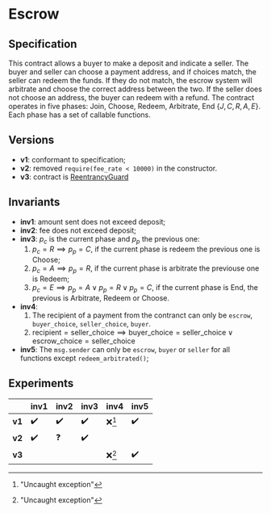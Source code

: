 # Escrow 

## Specification
This contract allows a buyer to make a deposit and indicate a seller. The buyer
and seller can choose a payment address, and if choices match, the seller can
redeem the funds. If they do not match, the escrow system will arbitrate and
choose the correct address between the two. If the seller does not choose an
address, the buyer can redeem with a refund. The contract operates in five 
phases: Join, Choose, Redeem, Arbitrate, End $\{J,C,R,A,E\}$. Each phase has a set of callable functions.

## Versions
- **v1**: conformant to specification;
- **v2**: removed `require(fee_rate < 10000)` in the constructor.
- **v3**: contract is [ReentrancyGuard](https://github.com/OpenZeppelin/openzeppelin-contracts/blob/master/contracts/security/ReentrancyGuard.sol)

## Invariants
- **inv1**: amount sent does not exceed deposit;
- **inv2**: fee does not exceed deposit;
- **inv3**: $p_c$ is the current phase and $p_p$ the previous one:
    1. $p_c = R \implies p_p = C$, if the current phase is redeem the previous one is Choose;
    1. $p_c = A \implies p_p = R$, if the current phase is arbitrate the previouse one is Redeem;
    1. $p_c = E \implies p_p = A \lor p_p = R \lor p_p = C$, if the current
       phase is End, the previous is Arbitrate, Redeem or Choose.
- **inv4**: 
    1. The recipient of a payment from the contranct can only be `escrow`,
       `buyer_choice`, `seller_choice`, `buyer`.
    1. $\text{recipient} = \text{seller\_choice} \implies \text{buyer\_choice}
       = \text{seller\_choice} \lor \text{escrow\_choice} =
       \text{seller\_choice}$
- **inv5**: The `msg.sender` can only be `escrow`, `buyer` or `seller` for all
  functions except `redeem_arbitrated()`;

## Experiments

|         | **inv1**           | **inv2**           | **inv3**           | **inv4** | **inv5**           |
| ------- | ------------------ | ------------------ | ------------------ | -------- | ------------------ |
| **v1**  | :heavy_check_mark: | :heavy_check_mark: | :heavy_check_mark: | :x:[^1]  | :heavy_check_mark: |
| **v2**  | :heavy_check_mark: | :question:         | :heavy_check_mark: | | |
| **v3**  |                    |                    |                    | :x:[^1]  | :heavy_check_mark: |

[^1]: "Uncaught exception"
